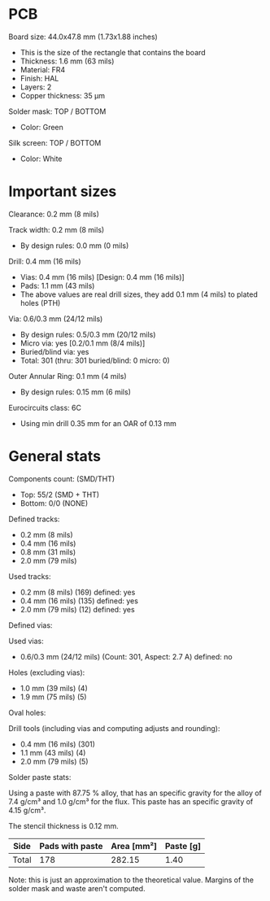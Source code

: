 # PCB

Board size: 44.0x47.8 mm (1.73x1.88 inches)

- This is the size of the rectangle that contains the board
- Thickness: 1.6 mm (63 mils)
- Material: FR4
- Finish: HAL
- Layers: 2
- Copper thickness: 35 µm

Solder mask: TOP / BOTTOM

- Color: Green

Silk screen: TOP / BOTTOM

- Color: White


# Important sizes

Clearance: 0.2 mm (8 mils)

Track width: 0.2 mm (8 mils)

- By design rules: 0.0 mm (0 mils)

Drill: 0.4 mm (16 mils)

- Vias: 0.4 mm (16 mils) [Design: 0.4 mm (16 mils)]
- Pads: 1.1 mm (43 mils)
- The above values are real drill sizes, they add 0.1 mm (4 mils) to plated holes (PTH)

Via: 0.6/0.3 mm (24/12 mils)

- By design rules: 0.5/0.3 mm (20/12 mils)
- Micro via: yes [0.2/0.1 mm (8/4 mils)]
- Buried/blind via: yes
- Total: 301 (thru: 301 buried/blind: 0 micro: 0)

Outer Annular Ring: 0.1 mm (4 mils)

- By design rules: 0.15 mm (6 mils)

Eurocircuits class: 6C
- Using min drill 0.35 mm for an OAR of 0.13 mm


# General stats

Components count: (SMD/THT)

- Top: 55/2 (SMD + THT)
- Bottom: 0/0 (NONE)

Defined tracks:

- 0.2 mm (8 mils)
- 0.4 mm (16 mils)
- 0.8 mm (31 mils)
- 2.0 mm (79 mils)

Used tracks:

- 0.2 mm (8 mils) (169) defined: yes
- 0.4 mm (16 mils) (135) defined: yes
- 2.0 mm (79 mils) (12) defined: yes

Defined vias:


Used vias:

- 0.6/0.3 mm (24/12 mils) (Count: 301, Aspect: 2.7 A) defined: no

Holes (excluding vias):

- 1.0 mm (39 mils) (4)
- 1.9 mm (75 mils) (5)

Oval holes:


Drill tools (including vias and computing adjusts and rounding):

- 0.4 mm (16 mils) (301)
- 1.1 mm (43 mils) (4)
- 2.0 mm (79 mils) (5)

Solder paste stats:

Using a paste with 87.75 % alloy, that has an specific gravity for the alloy of 7.4 g/cm³
and 1.0 g/cm³ for the flux. This paste has an specific gravity of  4.15 g/cm³.

The stencil thickness is  0.12 mm.

| Side   | Pads with paste | Area [mm²] | Paste [g] |
|--------|-----------------|------------|-----------|
| Total  |             178 |     282.15 |      1.40 |

Note: this is just an approximation to the theoretical value. Margins of the solder mask and waste aren't computed.



